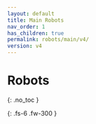 ```yaml
---
layout: default
title: Main Robots
nav_order: 1
has_children: true
permalink: robots/main/v4/
version: v4
---
```


# Robots
{: .no_toc }

{: .fs-6 .fw-300 }
